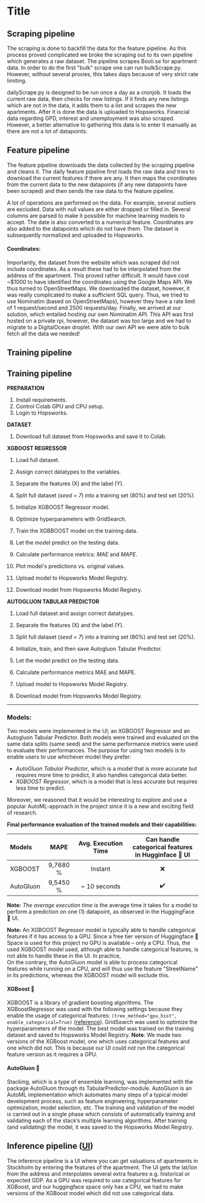 # Title
## Scraping pipeline
The scraping is done to backfill the data for the feature pipeline. As this process proved complicated we broke the scraping out to its own pipeline which generates a raw dataset. The pipeline scrapes Booli.se for apartment data. In order to do the first "bulk" scrape one can run bulkScrape.py. However, without several proxies, this takes days because of very strict rate limiting. 


dailyScrape.py is designed to be run once a day as a cronjob. It loads the current raw data, then checks for new listings. If it finds any new listings which are not in the data, it adds them to a list and scrapes the new apartments. After it is done the data is uploaded to Hopsworks. Financial data regarding GPD, interest and unemployment was also scraped. However, a better alternative to gathering this data is to enter it manually as there are not a lot of datapoints.

## Feature pipeline
The feature pipeline downloads the data collected by the scraping pipeline and cleans it. The daily feature pipeline first loads the raw data and tries to download the current features if there are any. It then maps the coordinates from the current data to the new datapoints (if any new datapoints have been scraped) and then sends the raw data to the feature pipeline. 


A lot of operations are performed on the data. For example, several outliers are excluded. Data with null values are either dropped or filled in. Several columns are parsed to make it possible for machine learning models to accept. The date is also converted to a numerical feature. Coordinates are also added to the datapoints which do not have them. The dataset is subsequently normalized and uploaded to Hopsworks.

#### Coordinates:
Importantly, the dataset from the website which was scraped did not include coordinates. As a result these had to be interpolated from the address of the apartment. This proved rather difficult. It would have cost ~$1000 to have identified the coordinates using the Google Maps API. We thus turned to OpenStreetMaps. We downloaded the dataset, however, it was really complicated to make a sufficient SQL query. Thus, we tried to use Nominatim (based on OpenStreetMaps), however they have a rate limit of 1 request/second and 2500 requests/day. Finally, we arrived at our solution, which entailed hosting our own Nominatim API. This API was first hosted on a private rpi, however, the dataset was too large and we had to migrate to a DigitalOcean droplet. With our own API we were able to bulk fetch all the data we needed!

## Training pipeline
## Training pipeline


 

**PREPARATION**
1. Install requirements.
2. Control Colab GPU and CPU setup.
3. Login to Hopsworks.

**DATASET**
1.  Download full dataset from Hopsworks and save it to Colab.

**XGBOOST REGRESSOR**
1. Load full dataset.
2. Assign correct datatypes to the variables.
3. Separate the features (X) and the label (Y).
4. Split full dataset (*seed = 7*) into a training set (80%) and test set (20%).


5. Initialize XGBOOST Regressor model.
6. Optimize hyperparameters with GridSearch.
7. Train the XGBBOOST model on the training data.
8. Let the model predict on the testing data.
9. Calculate performance metrics: *MAE* and *MAPE*.
10. Plot model's predictions vs. original values.


11. Upload model to Hopsworks Model Registry.
12. Download model from Hopsworks Model Registry.


**AUTOGLUON TABULAR PREDICTOR**
1. Load full dataset and assign correct datatypes.
2. Separate the features (X) and the label (Y).
3. Split full dataset (*seed = 7*) into a training set (80%) and test set (20%).


4. Initialize, train, and then save Autogluon Tabular Predictor.
5. Let the model predict on the testing data.
6. Calculate performance metrics MAE and MAPE.


7. Upload model to Hopsworks Model Registry.
8. Download model from Hopsworks Model Registry.

---




### Models:
Two models were implemented in the UI; an XGBOOST Regressor and an Autogluon Tabular Predictor.
Both models were trained and evaluated on the same data splits (same seed) and the same performance metrics were used to evaluate their performances.
The purpose for using two models is to enable users to use whichever model they prefer: 
* _AutoGluon Tabular Predictor_, which is a model that is more accurate but requires more time to predict, it also handles categorical data better.
* _XGBOOST Regressor_, which is a model that is less accurate but requires less time to predict.

Moreover, we reasoned that it would be interesting to explore and use a popular AutoML-approach in the project since it is a new and exciting field of research.

**Final performance evaluation of the trained models and their capabilities:**

| Models    |   MAPE    | Avg. Execution Time | Can handle categorical features <br/> in Hugginface 🤗 UI |
|:----------|:---------:|:-------------------:|:---------------------------------------------------------:|
| XGBOOST   | 9,7680 %  |       Instant       |                             ❌                            |
| AutoGluon | 9,5450 %  |    ~ 10 seconds     |                            ✔️                             | 

**Note:** _The average execution time_ is the average time it takes for a model to perform a prediction on one (1) datapoint, as observed in the HuggingFace 🤗 UI.

**Note:** An XGBOOST Regressor model is typically able to handle categorical features if it has access to a GPU.
Since a free tier version of Huggingface 🤗 Space is used for this project no GPU is available – only a CPU. 
Thus, the used XGBOOST model used, although able to handle categorical features, is not able to handle these in the UI. In practice,  
On the contrary, the AutoGluon model is able to process categorical features while running on a CPU, and will thus use the feature "StreetName" in its predictions, whereas the XGBOOST model will exclude this.  

#### XGBoost 🌲
XGBOOST is a library of gradient boosting algorithms. 
The XGBoostRegressor was used with the following settings
because they enable the usage of categorical features: `(tree_method="gpu_hist", enable_categorical=True)` ([reference](https://xgboost.readthedocs.io/en/stable/tutorials/categorical.html)).
GridSearch was used to optimize the hyperparameters of the model.
The best model was trained on the training dataset and saved to Hopsworks Model Registry.
**Note**: We made two versions of the XGBoost model, one which uses categorical features and one which did not. This is because our UI could not run the categorical feature version as it requires a GPU.




#### AutoGluon 🧠
Stacking, which is a type of ensemble learning, was implemented with the package AutoGluon through its TabularPredictor-module.
AutoGluon is an AutoML implementation which automates many steps of a typical model development process, such as feature engineering, hyperparameter optimization, model selection, etc.
The training and validation of the model is carried out in a single phase which consists of automatically training and validating each of the stack’s multiple learning algorithms.
After training (and validating) the model, it was saved to the Hopsworks Model Registry.



## Inference pipeline ([UI](https://huggingface.co/spaces/Nathanotal/stockholmHousingValuation))
The inference pipeline is a UI where you can get valuations of apartments in Stockholm by entering the features of the apartment. The UI gets the lat/lon from the address and interpolates several extra features e.g. historical or expected GDP. As a GPU was required to use categorical features for XGBoost, and our huggingface space only has a CPU, we had to make versions of the XGBoost model which did not use categorical data.

